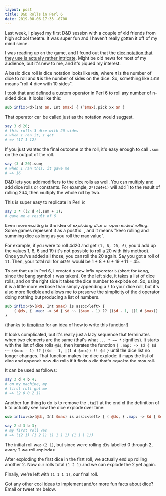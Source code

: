 ```yaml
---
layout: post
title: D&D Rolls in Perl 6
date: 2019-08-06 17:33 -0700
---
```


Last week, I played my first D&D session with a couple of old friends from high school theatre. It was super fun and I haven't really gotten it off of my mind since.

I was reading up on the game, and I found out that the [dice notation that they use is actually rather intricate](https://en.wikipedia.org/wiki/Dice_notation). Might be old news for most of my audience, but it's new to me, and it's piqued my interest.

A basic dice roll in dice notation looks like `MdN`, where `M` is the number of dice to roll and `N` is the number of sides on the dice. So, something like `4d10` means "roll 4 dice with 10 sides".

I took that and defined a custom operator in Perl 6 to roll any number of n-sided dice. It looks like this:

```perl
sub infix:<d>(Int $n, Int $max) { (^$max).pick xx $n }
```

That operator can be called just as the notation would suggest.

```perl
say 3 d 20; 
# this rolls 3 dice with 20 sides
# when I ran it, I got 
# => (17 1 12)
```

If you just wanted the final outcome of the roll, it's easy enough to call `.sum` on the output of the roll.

```perl
say (3 d 20).sum;
# when I ran this, it gave me
# => 16
```

D&D lets you add modifiers to the dice rolls as well. You can multiply and add dice rolls or constants. For example, `2*(2d4+1)` will add 1 to the result of rolling 2d4, then multiply the whole roll by two.

This is super easy to replicate in Perl 6:

```perl
say 2 * ((2 d 4).sum + 1);
# gave me a result of 6
```

Even more exciting is the idea of _exploding dice_ or _open ended rolling_. Some games represent it as a postfix `!`, and it means "keep rolling and summing dice as long as you roll the max value".

For example, if you were to roll 4d20 and get `(1, 8, 20, 6)`, you'd add up the values 1, 8, 6 and 19 (it's not possible to roll a 20 with this method). Once you've added all those, you can roll the 20 again. Say you got a roll of `11`. Then, your total roll for `4d20!` would be 1 + 8 + 6 + 19 + 11 = 45.

To set that up in Perl 6, I created a new infix operator `b` (short for `b`ang, since the bang symbol `!` was taken). On the left side, it takes a list of dice rolls, and on the right side it takes the dice number to explode on. So, using it is a little more verbose than simply appending a `!` to your dice roll, but it's also more flexible and allows me to preserve the simplicity of the `d` operator doing nothing but producing a list of numbers.

```perl
sub infix:<b>(@ds, Int $max) is assoc<left> { 
    ( @ds, { .map: -> $d { $d ~~ ($max - 1) ?? |($d - 1, |(1 d $max)) !! $d } } ... * == * ).tail 
}
```

(thanks to [timotimo](https://wakelift.de/) for an idea of how to write this function!)

It looks complicated, but it's really just a lazy sequence that terminates when two elements are the same (that's what `... * == *` signifies). It starts with the list of dice rolls `@ds`, then iterates the function `{ .map: -> $d { $d ~~ ($max - 1) ?? |($d - 1, |(1 d $max)) !! $d }` until the dice list no longer changes. That function makes the dice explode: it maps the list of dice and appends new die rolls if it finds a die that's equal to the max roll.

It can be used as follows:

```perl
say 3 d 4 b 4;
# on my machine, my
# first roll got me
# => (2 0 0 2 1)
```

Another fun thing to do is to remove the `.tail` at the end of the definition of `b` to actually see how the dice explode over time:

```perl
sub infix:<b>(@ds, Int $max) is assoc<left> { ( @ds, { .map: -> $d { $d ~~ ($max - 1) ?? |($d - 1, |(1 d $max)) !! $d } } ... * == * ) }

say 2 d 3 b 3;
# my first roll was
# => ((2 1) (1 2 1) (1 1 1 1) (1 1 1 1))
```

The initial roll was `(2 1)`, but since we're rolling `d3`s labelled 0 through 2, every 2 we roll explodes.

After exploding the first dice in the first roll, we actually end up rolling another 2. Now our rolls total `(1 2 1)` and we can explode the 2 yet again.

Finally, we're left with `(1 1 1 1)`, our final roll.

Got any other cool ideas to implement and/or more fun facts about dice? Email or tweet me below.